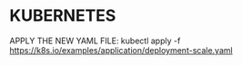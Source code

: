 # KUBERNETES

APPLY THE NEW YAML FILE:
kubectl apply -f https://k8s.io/examples/application/deployment-scale.yaml
